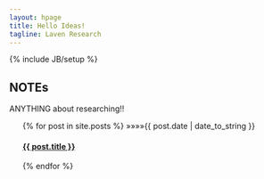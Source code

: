 ```yaml
---
layout: hpage
title: Hello Ideas!
tagline: Laven Research
---
```

{% include JB/setup %}

## NOTEs

ANYTHING about researching!!

<ul class="posts">
  {% for post in site.posts %}
<!--     <li><span>{{ post.date | date_to_string }}</span> &raquo; <a href="{{ BASE_PATH }}{{ post.url }}">{{ post.title }}</a></li> -->
  &raquo;&raquo;&raquo;&raquo;<span class="post-date">{{ post.date | date_to_string }}</span>

  <div class="post">
    <h4 class="post-title">
      <a href="{{ BASE_PATH }}{{ post.url }}">
        {{ post.title }}
      </a>
    </h4>

  </div>
  {% endfor %}
</ul>